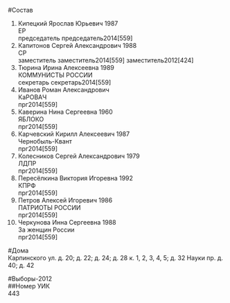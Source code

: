 #Состав  
1. Кипецкий Ярослав Юрьевич 1987  
    ЕР  
    председатель председатель2014[559]  
2. Капитонов Сергей Александрович 1988  
    СР  
    заместитель заместитель2014[559] заместитель2012[424]  
3. Тюрина Ирина Алексеевна 1989  
    КОММУНИСТЫ РОССИИ  
    секретарь секретарь2014[559]  
4. Иванов Роман Александрович  
    КаРОВАЧ  
    прг2014[559]  
5. Каверина Нина Сергеевна 1960  
    ЯБЛОКО  
    прг2014[559]  
6. Карчевский Кирилл Алексеевич 1987  
    Чернобыль-Квант  
    прг2014[559]  
7. Колесников Сергей Александрович 1979  
    ЛДПР  
    прг2014[559]  
8. Пересёлкина Виктория Игоревна 1992  
    КПРФ  
    прг2014[559]  
9. Петров Алексей Игоревич 1986  
    ПАТРИОТЫ РОССИИ  
    прг2014[559]  
10. Черкунова Инна Сергеевна 1988  
    За женщин России  
    прг2014[559]  
  
#Дома  
Карпинского ул. д. 20; д. 22; д. 24; д. 28 к. 1, 2, 3, 4, 5; д. 32 Науки пр. д. 40; д. 42  
  
#Выборы-2012  
##Номер УИК  
443  
